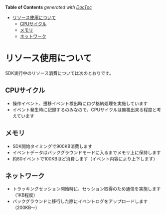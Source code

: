 <!-- START doctoc generated TOC please keep comment here to allow auto update -->
<!-- DON'T EDIT THIS SECTION, INSTEAD RE-RUN doctoc TO UPDATE -->
**Table of Contents**  *generated with [DocToc](https://github.com/thlorenz/doctoc)*

- [リソース使用について](#%E3%83%AA%E3%82%BD%E3%83%BC%E3%82%B9%E4%BD%BF%E7%94%A8%E3%81%AB%E3%81%A4%E3%81%84%E3%81%A6)
  - [CPUサイクル](#cpu%E3%82%B5%E3%82%A4%E3%82%AF%E3%83%AB)
  - [メモリ](#%E3%83%A1%E3%83%A2%E3%83%AA)
  - [ネットワーク](#%E3%83%8D%E3%83%83%E3%83%88%E3%83%AF%E3%83%BC%E3%82%AF)

<!-- END doctoc generated TOC please keep comment here to allow auto update -->

# リソース使用について

SDK実行中のリソース消費については次のとおりです。

## CPUサイクル

- 操作イベント、遷移イベント検出時にログ格納処理を実施しています
- イベント発生時に記録するのみなので、CPUサイクルは無視出来る程度と考えています


## メモリ

- SDK開始タイミングで900KB消費します
- イベントデータはバックグラウンドモードに入るまでメモリ上に保持します
- 約80イベントで100KBほど消費します（イベント内容により上下します）


## ネットワーク

- トラッキングセッション開始時に、セッション取得のため通信を実施します（1KB程度）
- バックグラウンドに移行した際にイベントログをアップロードします（200KB〜）
